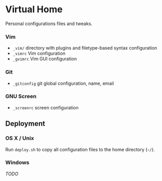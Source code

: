 Virtual Home  
============

Personal configurations files and tweaks.

### Vim
 * `_vim/` directory with plugins and filetype-based syntax configuration
 * `_vimrc` Vim configuration
 * `_gvimrc` Vim GUI configuration

### Git
 * `_gitconfig` git global configuration, name, email

### GNU Screen
 * `_screenrc` screen configuration

Deployment
------------

### OS X / Unix
Run `deploy.sh` to copy all configuration files to the home directory (`~/`). 

### Windows
_TODO_
